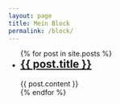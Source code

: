 ```yaml
---
layout: page
title: Mein Block
permalink: /block/
---
```


<div class="main">
	<section id="pm_blog" class="row">
	  <ul class="post-list">
	    {% for post in site.posts %}
	      <li>
	        <!--<span class="post-meta">{{ post.date | date: "%b %-d, %Y" }}</span>-->
	        <h2 style="margin-top:0px;">
	          <a class="post-link" href="{{ post.url | prepend: site.baseurl }}">{{ post.title }}</a>
	        </h2>
	        <div class="pm_justify pm_text_normal">
	        	{{ post.content }}
	        </div>
	      </li>
	    {% endfor %}
	  </ul>
	</section>
</div>